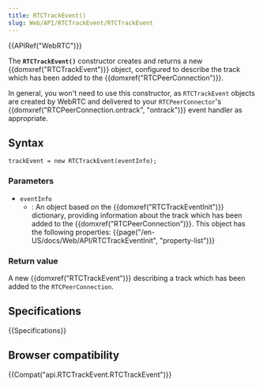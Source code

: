 ```yaml
---
title: RTCTrackEvent()
slug: Web/API/RTCTrackEvent/RTCTrackEvent
---
```

{{APIRef("WebRTC")}}

The **`RTCTrackEvent()`** constructor creates and returns a new {{domxref("RTCTrackEvent")}} object, configured to describe the track which has been added to the {{domxref("RTCPeerConnection")}}.

In general, you won't need to use this constructor, as `RTCTrackEvent` objects are created by WebRTC and delivered to your `RTCPeerConnector`'s {{domxref("RTCPeerConnection.ontrack", "ontrack")}} event handler as appropriate.

## Syntax

```
trackEvent = new RTCTrackEvent(eventInfo);
```

### Parameters

- `eventInfo`
  - : An object based on the {{domxref("RTCTrackEventInit")}} dictionary, providing information about the track which has been added to the {{domxref("RTCPeerConnection")}}. This object has the following properties:
    {{page("/en-US/docs/Web/API/RTCTrackEventInit", "property-list")}}

### Return value

A new {{domxref("RTCTrackEvent")}} describing a track which has been added to the `RTCPeerConnection`.

## Specifications

{{Specifications}}

## Browser compatibility

{{Compat("api.RTCTrackEvent.RTCTrackEvent")}}
